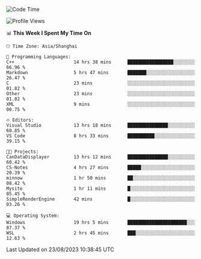 <!--START_SECTION:waka-->
![Code Time](http://img.shields.io/badge/Code%20Time-1%2C186%20hrs%2019%20mins-blue)

![Profile Views](http://img.shields.io/badge/Profile%20Views-1-blue)

📊 **This Week I Spent My Time On** 

```text
🕑︎ Time Zone: Asia/Shanghai

💬 Programming Languages: 
C++                      14 hrs 38 mins      █████████████████░░░░░░░░   66.96 % 
Markdown                 5 hrs 47 mins       ███████░░░░░░░░░░░░░░░░░░   26.47 % 
C                        23 mins             ░░░░░░░░░░░░░░░░░░░░░░░░░   01.82 % 
Other                    23 mins             ░░░░░░░░░░░░░░░░░░░░░░░░░   01.82 % 
XML                      9 mins              ░░░░░░░░░░░░░░░░░░░░░░░░░   00.75 % 

🔥 Editors: 
Visual Studio            13 hrs 18 mins      ███████████████░░░░░░░░░░   60.85 % 
VS Code                  8 hrs 33 mins       ██████████░░░░░░░░░░░░░░░   39.15 % 

🐱‍💻 Projects: 
CanDataDisplayer         13 hrs 12 mins      ███████████████░░░░░░░░░░   60.42 % 
CS-Notes                 4 hrs 27 mins       █████░░░░░░░░░░░░░░░░░░░░   20.39 % 
minnow                   1 hr 50 mins        ██░░░░░░░░░░░░░░░░░░░░░░░   08.42 % 
Mysite                   1 hr 11 mins        █░░░░░░░░░░░░░░░░░░░░░░░░   05.45 % 
SimpleRenderEngine       42 mins             █░░░░░░░░░░░░░░░░░░░░░░░░   03.26 % 

💻 Operating System: 
Windows                  19 hrs 5 mins       ██████████████████████░░░   87.37 % 
WSL                      2 hrs 45 mins       ███░░░░░░░░░░░░░░░░░░░░░░   12.63 % 
```


 Last Updated on 23/08/2023 10:38:45 UTC
<!--END_SECTION:waka-->